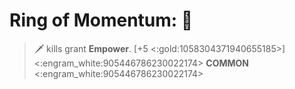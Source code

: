 # **Ring of Momentum**: 💍 
> 🗡️ kills grant __Empower__. [+5 <:gold:1058304371940655185>]
<:engram_white:905446786230022174> __COMMON__ <:engram_white:905446786230022174>
